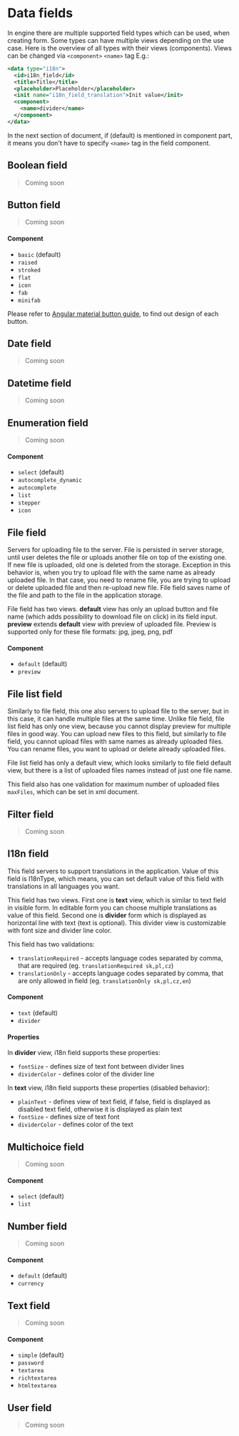 # Data fields

In engine there are multiple supported field types which can be used, when creating form. Some types can have multiple
views depending on the use case. Here is the overview of all types with their views (components). Views can be changed
via `<component>` `<name>` tag E.g.:

```xml
<data type="i18n">
  <id>i18n_field</id>
  <title>Title</title>
  <placeholder>Placeholder</placeholder>
  <init name="i18n_field_translation">Init value</init>
  <component>
    <name>divider</name>
  </component>
</data>
```

In the next section of document, if (default) is mentioned in component part, it means you don't have to specify
`<name>` tag in the field component.

## Boolean field

> Coming soon

## Button field

> Coming soon

#### Component

* `basic` (default)
* `raised`
* `stroked`
* `flat`
* `icon`
* `fab`
* `minifab`

Please refer to [Angular material button guide](https://material.angular.io/components/button/overview), to find out
design of each button.

## Date field

> Coming soon

## Datetime field

> Coming soon

## Enumeration field

> Coming soon

#### Component

* `select` (default)
* `autocomplete_dynamic`
* `autocomplete`
* `list`
* `stepper`
* `icon`

## File field

Servers for uploading file to the server. File is persisted in server storage, until user deletes the file or uploads
another file on top of the existing one. If new file is uploaded, old one is deleted from the storage. Exception in this
behavior is, when you try to upload file with the same name as already uploaded file. In that case, you need to rename
file, you are trying to upload or delete uploaded file and then re-upload new file. File field saves name of the file and
path to the file in the application storage.

File field has two views. **default** view has only an upload button and file name (which adds possibility to download file
on click) in its field input. **preview** extends **default** view with preview of uploaded file. Preview is supported
only for these file formats: jpg, jpeg, png, pdf

#### Component

* `default` (default)
* `preview`

## File list field

Similarly to file field, this one also servers to upload file to the server, but in this case, it can handle multiple
files at the same time. Unlike file field, file list field has only one view, because you cannot display preview for
multiple files in good way. You can upload new files to this field, but similarly to file field, you cannot upload files
with same names as already uploaded files. You can rename files, you want to upload or delete already uploaded files.

File list field has only a default view, which looks similarly to file field default view, but there is a list of uploaded
files names instead of just one file name.

This field also has one validation for maximum number of uploaded files `maxFiles`, which can be set in xml document.

## Filter field

> Coming soon

## I18n field

This field servers to support translations in the application. Value of this field is I18nType, which means, you can set
default value of this field with translations in all languages you want.

This field has two views. First one is **text** view, which is similar to text field in visible form. In editable form
you can choose multiple translations as value of this field. Second one is **divider**
form which is displayed as horizontal line with text (text is optional). This divider view is customizable with font
size and divider line color.

This field has two validations:
* `translationRequired` - accepts language codes separated by comma, that are required (eg. `translationRequired sk,pl,cz`) 
* `translationOnly` - accepts language codes separated by comma, that are only allowed in field (eg. `translationOnly sk,pl,cz,en`) 

#### Component

* `text` (default)
* `divider`

#### Properties

In **divider** view, i18n field supports these properties:

* `fontSize` - defines size of text font between divider lines
* `dividerColor` - defines color of the divider line

In **text** view, i18n field supports these properties (disabled behavior):

* `plainText` - defines view of text field, if false, field is displayed as disabled text field, otherwise it is
  displayed as plain text
* `fontSize` - defines size of text font
* `dividerColor` - defines color of the text

## Multichoice field

> Coming soon

#### Component

* `select` (default)
* `list`

## Number field

> Coming soon

#### Component

* `default` (default)
* `currency`

## Text field

> Coming soon

#### Component

* `simple` (default)
* `password`
* `textarea`
* `richtextarea`
* `htmltextarea`

## User field

> Coming soon